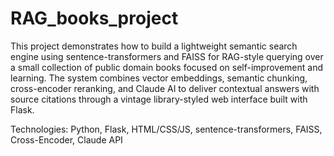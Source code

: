 # RAG_books_project

This project demonstrates how to build a lightweight semantic search engine using sentence-transformers and FAISS for RAG-style querying over a small collection of public domain books focused on self-improvement and learning. The system combines vector embeddings, semantic chunking, cross-encoder reranking, and Claude AI to deliver contextual answers with source citations through a vintage library-styled web interface built with Flask.

Technologies: Python, Flask, HTML/CSS/JS, sentence-transformers, FAISS, Cross-Encoder, Claude API